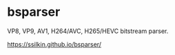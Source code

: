 # bsparser
VP8, VP9, AV1, H264/AVC, H265/HEVC bitstream parser.

https://ssilkin.github.io/bsparser/
